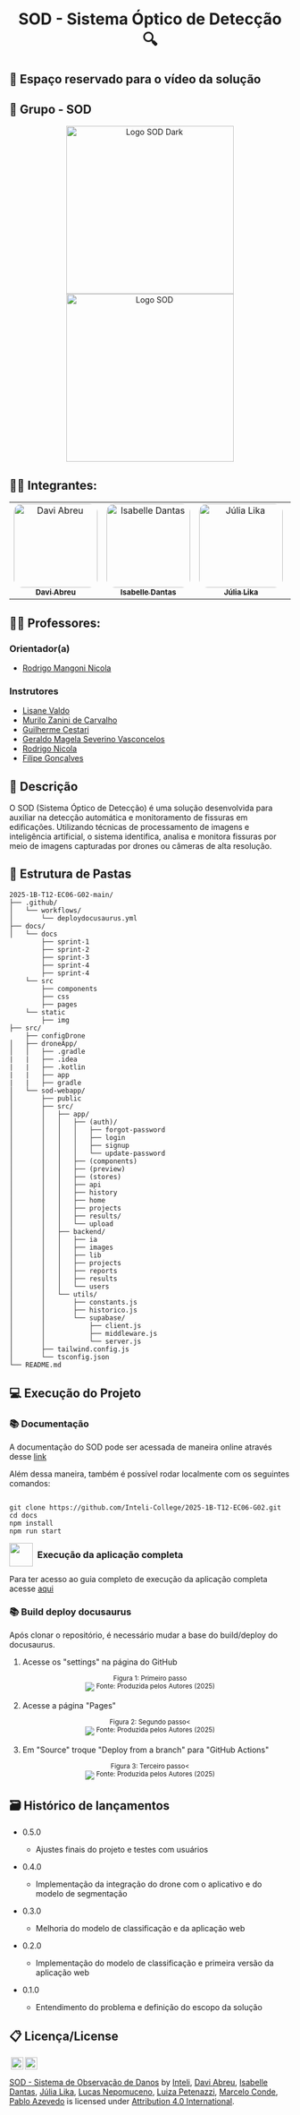 <div align="center">

# SOD - Sistema Óptico de Detecção 🔍

</div>

## 🎥 Espaço reservado para o vídeo da solução

## 👥 Grupo - SOD
<p align="center">
  <img src="docs/static/img/logo_dark_mode.png#gh-dark-mode-only" alt="Logo SOD Dark" width="300">
  <img src="docs/static/img/logo.png#gh-light-mode-only" alt="Logo SOD" width="300">
</p>

## 👨‍🎓 Integrantes: 
<div align="center">
  <table>
    <tr>
      <td align="center">
        <a href="https://www.linkedin.com/in/davi-abreu-da-silveira/">
          <img src="docs/static/img/Davi.png" style="border-radius: 10%; width: 150px;" alt="Davi Abreu"/><br>
          <sub><b>Davi Abreu</b></sub>
        </a>
      </td>
      <td align="center">
        <a href="https://www.linkedin.com/in/iisabelledantas/">
          <img src="docs/static/img/Isa.png" style="border-radius: 10%; width: 150px;" alt="Isabelle Dantas"/><br>
          <sub><b>Isabelle Dantas</b></sub>
        </a>
      </td>
      <td align="center">
        <a href="https://www.linkedin.com/in/julia-lika-ishikawa">
          <img src="docs/static/img/Lika.png" style="border-radius: 10%; width: 150px;" alt="Júlia Lika"/><br>
          <sub><b>Júlia Lika</b></sub>
        </a>
      </td>
      <td align="center">
        <a href="https://www.linkedin.com/in/lucas-nepomuceno-ismart/">
          <img src="docs/static/img/Lucas.png" style="border-radius: 10%; width: 150px;" alt="Lucas Nepomuceno"/><br>
          <sub><b>Lucas Santos</b></sub>
        </a>
      </td>
      <td align="center">
        <a href="https://www.linkedin.com/in/luizapetenazzi">
          <img src="docs/static/img/Luiza.png" style="border-radius: 10%; width: 150px;" alt="Luiza Petenazzi"/><br>
          <sub><b>Luiza Petenazzi</b></sub>
        </a>
      </td>
      <td align="center">
        <a href="https://www.linkedin.com/in/marcelo-c-3257702bb/">
          <img src="docs/static/img/Marcelo.png" style="border-radius: 10%; width: 150px;" alt="Marcelo Conde"/><br>
          <sub><b>Marcelo Conde</b></sub>
        </a>
      </td>
      <td align="center">
        <a href="https://www.linkedin.com/in/pabloazevedo/">
          <img src="docs/static/img/Pablo.png" style="border-radius: 10%; width: 150px;" alt="Pablo Azevedo"/><br>
          <sub><b>Pablo Azevedo</b></sub>
        </a>
      </td>
    </tr>
  </table>
</div>

## 👩‍🏫 Professores:

### Orientador(a) 
- [Rodrigo Mangoni Nicola](https://www.linkedin.com/in/rodrigo-mangoni-nicola-537027158/)

### Instrutores
- [Lisane Valdo](https://www.linkedin.com/in/lisane-valdo/)
- [Murilo Zanini de Carvalho](https://www.linkedin.com/in/murilo-zanini-de-carvalho-0980415b/)
- [Guilherme Cestari](https://www.linkedin.com/in/gui-cestari/)
- [Geraldo Magela Severino Vasconcelos](https://www.linkedin.com/in/geraldo-magela-severino-vasconcelos-22b1b220/)
- [Rodrigo Nicola](https://www.linkedin.com/in/rodrigo-mangoni-nicola-537027158/)
- [Filipe Gonçalves](https://www.linkedin.com/in/filipe-gon%C3%A7alves-08a55015b/)

## 📜 Descrição

O SOD (Sistema Óptico de Detecção) é uma solução desenvolvida para auxiliar na detecção automática e monitoramento de fissuras em edificações. Utilizando técnicas de processamento de imagens e inteligência artificial, o sistema identifica, analisa e monitora fissuras por meio de imagens capturadas por drones ou câmeras de alta resolução. 

## 📁 Estrutura de Pastas

```
2025-1B-T12-EC06-G02-main/
├── .github/
│   └── workflows/
│       └── deploydocusaurus.yml
├── docs/
│   └── docs
        ├── sprint-1
        ├── sprint-2
        ├── sprint-3
        ├── sprint-4
        ├── sprint-4
    └── src
        ├── components
        ├── css
        ├── pages
    └── static
        ├── img
├── src/
    ├── configDrone
│   ├── droneApp/
│   │   ├── .gradle
|   |   ├── .idea
|   |   ├── .kotlin
|   |   ├── app
|   |   ├── gradle
│   └── sod-webapp/
│       ├── public
│       ├── src/
│       │   ├── app/
│       │   │   ├── (auth)/
│       │   │   │   ├── forgot-password
│       │   │   │   ├── login
│       │   │   │   ├── signup
│       │   │   │   └── update-password
│       │   │   ├── (components)
│       │   │   ├── (preview)
│       │   │   ├── (stores)
│       │   │   ├── api
│       │   │   ├── history
│       │   │   ├── home
│       │   │   ├── projects
│       │   │   ├── results/
│       │   │   └── upload
│       │   ├── backend/
│       │   │   ├── ia
│       │   │   ├── images
│       │   │   ├── lib
│       │   │   ├── projects
│       │   │   ├── reports
│       │   │   ├── results
│       │   │   └── users
│       │   └── utils/
│       │       ├── constants.js
│       │       ├── historico.js
│       │       └── supabase/
│       │           ├── client.js
│       │           ├── middleware.js
│       │           └── server.js
│       ├── tailwind.config.js
│       └── tsconfig.json
└── README.md

```


## 💻 Execução do Projeto

### 📚 Documentação

A documentação do SOD pode ser acessada de maneira online através desse [link](https://inteli-college.github.io/2025-1B-T12-EC06-G02/)

Além dessa maneira, também é possível rodar localmente com os seguintes comandos:

```

git clone https://github.com/Inteli-College/2025-1B-T12-EC06-G02.git
cd docs
npm install
npm run start

```

<div style="display: flex; align-items: center; gap: 8px;">
  <img src="docs/static/img/logo-Photoroom.png" width="42" height="42">
  <h3 style="margin: 0;">Execução da aplicação completa</h3>
</div>

Para ter acesso ao guia completo de execução da aplicação completa acesse [aqui](/docs/docs/sprint-5/instrucao-de-execucao-do-projeto.md)

### 📚 Build deploy docusaurus

Após clonar o repositório, é necessário mudar a base do build/deploy do docusaurus. 

1. Acesse os "settings" na página do GitHub

<div align="center" width="100%">
 <sub>Figura 1: Primeiro passo</sub><br>
<img src="docs/static/img/passo1.png">
<sup>Fonte: Produzida pelos Autores (2025)</sup>
</div>

2. Acesse a página "Pages"

<div align="center" width="100%">
 <sub>Figura 2: Segundo passo<</sub><br>
<img src="docs/static/img/passo2.png">
<sup>Fonte: Produzida pelos Autores (2025)</sup>
</div>

3. Em "Source" troque "Deploy from a branch" para "GitHub Actions"

<div align="center" width="100%">
 <sub>Figura 3: Terceiro passo<</sub><br>
<img src="docs/static/img/passo2.png">
<sup>Fonte: Produzida pelos Autores (2025)</sup>
</div>

## 🗃 Histórico de lançamentos

* 0.5.0  
  - Ajustes finais do projeto e testes com usuários

* 0.4.0 
  - Implementação da integração do drone com o aplicativo e do modelo de segmentação

* 0.3.0 
  - Melhoria do modelo de classificação e da aplicação web

* 0.2.0 
  - Implementação do modelo de classificação e primeira versão da aplicação web

* 0.1.0 
  - Entendimento do problema e definição do escopo da solução

## 📋 Licença/License

<img style="height:22px!important;margin-left:3px;vertical-align:text-bottom;" src="https://mirrors.creativecommons.org/presskit/icons/cc.svg?ref=chooser-v1"><img style="height:22px!important;margin-left:3px;vertical-align:text-bottom;" src="https://mirrors.creativecommons.org/presskit/icons/by.svg?ref=chooser-v1"><p xmlns:cc="http://creativecommons.org/ns#" xmlns:dct="http://purl.org/dc/terms/"><a property="dct:title" rel="cc:attributionURL" href="https://github.com/seu-repositorio-aqui">SOD - Sistema de Observação de Danos</a> by <a rel="cc:attributionURL dct:creator" property="cc:attributionName" href="https://www.inteli.edu.br/">Inteli</a>, <a href="https://github.com/daviiabreu">Davi Abreu</a>, <a href="https://github.com/iisabelledantas">Isabelle Dantas</a>, <a href="https://github.com/julia-lika">Júlia Lika</a>, <a href="https://github.com/Lucas-nepomuceno">Lucas Nepomuceno</a>, <a href="https://github.com/lupetenazzi">Luiza Petenazzi</a>, <a href="https://github.com/Melomm">Marcelo Conde</a>, <a href="https://github.com/zzaved">Pablo Azevedo</a> is licensed under <a href="http://creativecommons.org/licenses/by/4.0/?ref=chooser-v1" target="_blank" rel="license noopener noreferrer" style="display:inline-block;">Attribution 4.0 International</a>.</p>